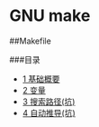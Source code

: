 # GNU make

##Makefile

###目录

- [1 基础概要](01.00.md)
- [2 变量](01.01.md)
- [3 搜索路径(坑)](http://www.gnu.org/software/make/manual/make.html#Directory-Search)
- [4 自动推导(坑)](http://www.gnu.org/software/make/manual/make.html#make-Deduces)
